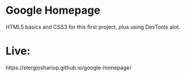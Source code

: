 <h1><b>Google Homepage</b></h1>

HTML5 basics and CSS3 for this first project, plus using
DevTools alot.

<h1><b>Live:</b></h1>
https://stergioshariop.github.io/google-homepage/
